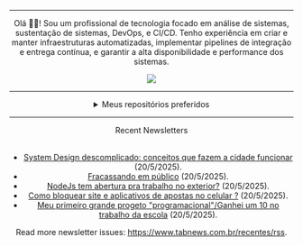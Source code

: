 <div align="center">
<hr>
<p>Olá 👋🏾! Sou um profissional de tecnologia focado em análise de sistemas, sustentação de sistemas, DevOps, e CI/CD. Tenho experiência em criar e manter infraestruturas automatizadas, implementar pipelines de integração e entrega contínua, e garantir a alta disponibilidade e performance dos sistemas.</p>
  <img src="https://media.giphy.com/media/yAGIvCiwPJn5C/giphy.gif">
<hr>
  <details>
  <summary>Meus repositórios preferidos</summary>
  <br />
  Alguns dos meus melhores repositórios:
  <br />
<br />
  <ul><li><a href=https://github.com/commitgeist/aluratube target="_blank" rel="noopener noreferrer">commitgeist/aluratube</a> (<b>0</b> ✨ and <b>0</b> 🍴): Aluratube - Desenvolvido durante a imersão React da Alura no final de 2022</li><li><a href=https://github.com/commitgeist/nlw-ia target="_blank" rel="noopener noreferrer">commitgeist/nlw-ia</a> (<b>0</b> ✨ and <b>0</b> 🍴): Projeto desenvolvido durante a NLW IA - Usando a API da OPENAI</li><li><a href=https://github.com/commitgeist/nlw-journey-ia target="_blank" rel="noopener noreferrer">commitgeist/nlw-journey-ia</a> (<b>0</b> ✨ and <b>0</b> 🍴): NLW IA - Agent de viagens usando python + langchain + GPT</li>
<li>More coming soon :).</li>
</ul>
  </details>
  <hr/>
    <summary>Recent Newsletters</summary>
  <br />
  <ul>
    <li><a href=https://www.tabnews.com.br/leonardord/system-design-descomplicado-conceitos-que-fazem-a-cidade-funcionar target="_blank" rel="noopener noreferrer">System Design descomplicado: conceitos que fazem a cidade funcionar</a> (20/5/2025).</li><li><a href=https://www.tabnews.com.br/Andreldev/fracassando-em-publico target="_blank" rel="noopener noreferrer">Fracassando em público</a> (20/5/2025).</li><li><a href=https://www.tabnews.com.br/nicolasbm/nodejs-tem-abertura-pra-trabalho-no-exterior target="_blank" rel="noopener noreferrer">NodeJs tem abertura pra trabalho no exterior?</a> (20/5/2025).</li><li><a href=https://www.tabnews.com.br/delton/como-bloquear-site-e-aplicativos-de-apostas-no-celular target="_blank" rel="noopener noreferrer">Como bloquear site e aplicativos de apostas no celular ?</a> (20/5/2025).</li><li><a href=https://www.tabnews.com.br/4rthur/meu-primeiro-grande-progeto-programacional-ganhei-um-10-no-trabalho-da-escola target="_blank" rel="noopener noreferrer">Meu primeiro grande  progeto "programacional"/Ganhei um 10 no trabalho da escola</a> (20/5/2025).</li>
  </ul>
<p>Read more newsletter issues: <a href="https://www.tabnews.com.br/recentes/rss">https://www.tabnews.com.br/recentes/rss</a>.</p>
  </details>
